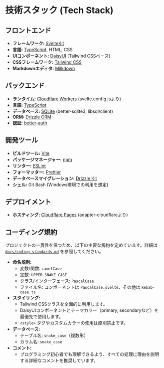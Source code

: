 # 技術スタック (Tech Stack)

## フロントエンド

- **フレームワーク:** [SvelteKit](https://svelte.dev/llms-full.txt)
- **言語:** [TypeScript](https://www.typescriptlang.org/), HTML, CSS
- **UIコンポーネント:** [DaisyUI](https://daisyui.com/llms.txt) (Tailwind CSSベース)
- **CSSフレームワーク:** [Tailwind CSS](https://tailwindcss.com/)
- **Markdownエディタ:** [Milkdown](https://milkdown.dev/)

## バックエンド

- **ランタイム:** [Cloudflare Workers](https://workers.cloudflare.com/) (svelte.config.jsより)
- **言語:** [TypeScript](https://www.typescriptlang.org/)
- **データベース:** [SQLite](https://www.sqlite.org/index.html) (better-sqlite3, libsql/client)
- **ORM:** [Drizzle ORM](https://orm.drizzle.team/)
- **認証:** [better-auth](https://www.better-auth.com/llms.txt)

## 開発ツール

- **ビルドツール:** [Vite](https://vitejs.dev/)
- **パッケージマネージャー:** [npm](https://www.npmjs.com/)
- **リンター:** [ESLint](https://eslint.org/)
- **フォーマッター:** [Prettier](https://prettier.io/)
- **データベースマイグレーション:** [Drizzle Kit](https://orm.drizzle.team/drizzle-kit/overview)
- **シェル:** Git Bash (Windows環境での利用を想定)

## デプロイメント

- **ホスティング:** [Cloudflare Pages](https://pages.cloudflare.com/) (adapter-cloudflareより)

## コーディング規約

プロジェクトの一貫性を保つため、以下の主要な規約を定めています。詳細は [`docs/coding-standards.md`](docs/coding-standards.md) を参照してください。

- **命名規則:**
  - 変数/関数: `camelCase`
  - 定数: `UPPER_SNAKE_CASE`
  - クラス/インターフェース: `PascalCase`
  - ファイル名: コンポーネントは `PascalCase.svelte`、その他は `kebab-case.ts`
- **スタイリング:**
  - Tailwind CSSクラスを全面的に利用します。
  - DaisyUIコンポーネントとテーマカラー（primary, secondaryなど）を最優先で使用します。
  - `<style>` タグやカスタムカラーの使用は原則禁止です。
- **データベース:**
  - テーブル名: `snake_case`（複数形）
  - カラム名: `snake_case`
- **コメント:**
  - プログラミング初心者でも理解できるよう、すべての処理に理由を説明する詳細なコメントを推奨しています。